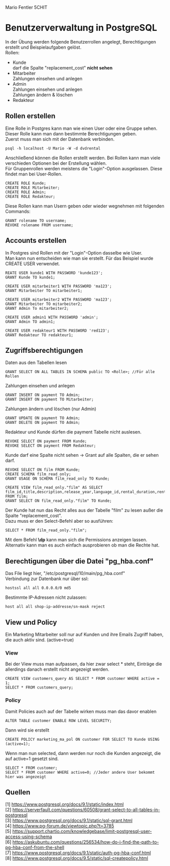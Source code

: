 Mario Fentler 5CHIT
# Benutzerverwaltung in PostgreSQL

In der Übung werden folgende Benutzerrollen angelegt, Berechtigungen erstellt und Beispielaufgaben gelöst.  
Rollen:
- Kunde  
darf die Spalte "replacement_cost" __nicht sehen__  
- Mitarbeiter  
Zahlungen einsehen und anlegen  
- Admin  
Zahlungen einsehen und anlegen  
Zahlungen ändern & löschen  
- Redakteur

## Rollen erstellen
Eine Rolle in Postgres kann man wie einen User oder eine Gruppe sehen. Dieser Rolle kann man dann bestimmte Berechtigungen geben.  
Zuerst muss man sich mit der Datenbank verbinden.

	psql -h localhost -U Mario -W -d dvdrental
Anschließend können die Rollen erstellt werden. Bei Rollen kann man viele verschieden Optionen bei der Erstellung wählen.  
Für Gruppenrollen werden meistens die "Login"-Option ausgelassen. Diese findet man bei User-Rollen.

	CREATE ROLE Kunde;
	CREATE ROLE Mitarbeiter;
	CREATE ROLE Admin;
	CREATE ROLE Redakteur;
Diese Rollen kann man Usern geben oder wieder wegnehmen mit folgenden Commands:

	GRANT rolename TO username;
	REVOKE rolename FROM username;

## Accounts erstellen
In Postgres sind Rollen mit der "Login"-Option dasselbe wie User.  
Man kann nun entscheiden wie man sie erstellt. Für das Beispiel wurde CREATE USER verwendet.

	REATE USER kunde1 WITH PASSWORD 'kunde123';
	GRANT Kunde TO kunde1;
	
	CREATE USER mitarbeiter1 WITH PASSWORD 'ma123';
	GRANT Mitarbeiter TO mitarbeiter1;
	
	CREATE USER mitarbeiter2 WITH PASSWORD 'ma123';
	GRANT Mitarbeiter TO mitarbeiter2;
	GRANT Admin To mitarbeiter2;
	
	CREATE USER admin1 WITH PASSWORD 'admin';
	GRANT Admin TO admin1;
	
	CREATE USER redakteur1 WITH PASSWORD 'red123';
	GRANT Redakteur TO redakteur1;
	
## Zugriffsberechtigungen
Daten aus den Tabellen lesen

	GRANT SELECT ON ALL TABLES IN SCHEMA public TO <Rolle>; //Für alle Rollen
Zahlungen einsehen und anlegen

	GRANT INSERT ON payment TO Admin;
	GRANT INSERT ON payment TO Mitarbeiter;
Zahlungen ändern und löschen (nur Admin)

	GRANT UPDATE ON payment TO Admin;
	GRANT DELETE ON payment TO Admin;
Redakteur und Kunde dürfen die payment Tabelle nicht auslesen.

	REVOKE SELECT ON payment FROM Kunde;
	REVOKE SELECT ON payment FROM Redakteur;
Kunde darf eine Spalte nicht sehen -> Grant auf alle Spalten, die er sehen darf.

	REVOKE SELECT ON film FROM Kunde;
	CREATE SCHEMA film_read_only;
	GRANT USAGE ON SCHEMA film_read_only TO Kunde;
	
	CREATE VIEW film_read_only."film" AS SELECT film_id,title,description,release_year,language_id,rental_duration,rental_rate,length,rating,last_update,special_features,fulltext FROM film;
	GRANT SELECT ON film_read_only."film" TO Kunde;
	
Der Kunde hat nun das Recht alles aus der Tabelle "film" zu lesen außer die Spalte "replacement_cost".  
Dazu muss er den Select-Befehl aber so ausführen:

	SELECT * FROM film_read_only."film";
	
Mit dem Befehl __\dp__ kann man sich die Permissions anzeigen lassen. Alternativ kann man es auch einfach ausprobieren ob man die Rechte hat.

## Berechtigungen über die Datei "pg_hba.conf"
Das File liegt hier, "/etc/postgresql/10/main/pg_hba.conf"  
Verbindung zur Datenbank nur über ssl:

	hostssl all all 0.0.0.0/0 md5
Bestimmte IP-Adressen nicht zulassen:

	host all all shop-ip-addresse/sn-mask reject
## View und Policy
Ein Marketing Mitarbeiter soll nur auf Kunden und ihre Emails Zugriff haben, die auch aktiv sind. (active=true)

### View
Bei der View muss man aufpassen, da hier zwar select * steht, Einträge die allerdings danach erstellt nicht angezeigt werden.
	
	CREATE VIEW customers_query AS SELECT * FROM customer WHERE active = 1;
	SELECT * FROM customers_query;

### Policy
Damit Policies auch auf der Tabelle wirken muss man das davor enablen

	ALTER TABLE customer ENABLE ROW LEVEL SECURITY;
Dann wird sie erstellt

	CREATE POLICY marketing_ma_pol ON customer FOR SELECT TO Kunde USING (active=1); 
Wenn man nun selected, dann werden nur noch die Kunden angezeigt, die auf active=1 gesetzt sind.

	SELECT * FROM customer;
	SELECT * FROM customer WHERE active=0; //Jeder andere User bekommt hier was angezeigt

## Quellen
[1] https://www.postgresql.org/docs/9.1/static/index.html  
[2] https://serverfault.com/questions/60508/grant-select-to-all-tables-in-postgresql  
[3] https://www.postgresql.org/docs/9.1/static/sql-grant.html  
[4] https://www.pg-forum.de/viewtopic.php?t=3785  
[5] https://support.chartio.com/knowledgebase/limit-postgresql-user-access-using-schema  
[6] https://askubuntu.com/questions/256534/how-do-i-find-the-path-to-pg-hba-conf-from-the-shell  
[7] https://www.postgresql.org/docs/9.1/static/auth-pg-hba-conf.html  
[8] https://www.postgresql.org/docs/9.5/static/sql-createpolicy.html  
